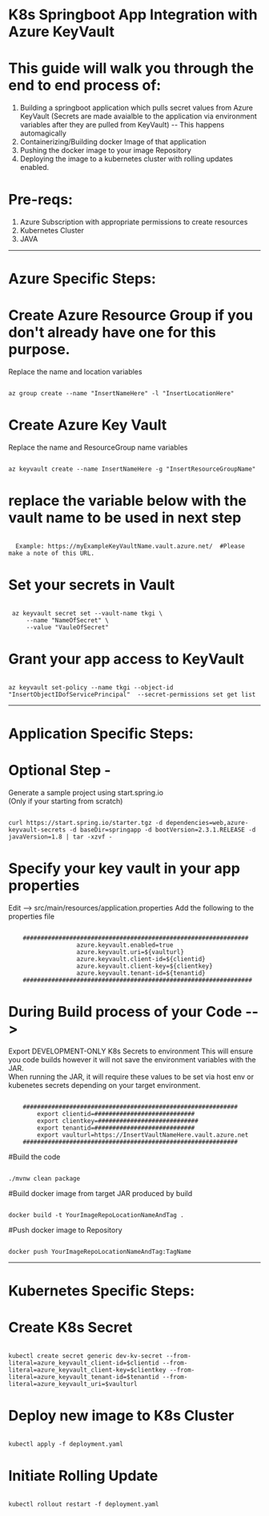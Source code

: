 # K8s Springboot App Integration with Azure KeyVault


# This guide will walk you through the end to end process of: 
1. Building a springboot application which pulls secret values from Azure KeyVault 
    (Secrets are made avaialble to the application via environment variables after they are pulled from KeyVault)  -- This happens automagically 
2. Containerizing/Building docker Image of that application
3. Pushing the docker image to your image Repository
4. Deploying the image to a kubernetes cluster with rolling updates enabled.   


# Pre-reqs: 
1.  Azure Subscription with appropriate permissions to create resources
2.  Kubernetes Cluster 
3.  JAVA 
---------------------------------------------------------------------------------------------------------------------------------------


# Azure Specific Steps: 


# Create Azure Resource Group if you don't already have one for this purpose.   
Replace the name and location variables 
<pre><code>
az group create --name "InsertNameHere" -l "InsertLocationHere"    
</code></pre>

# Create Azure Key Vault  
Replace the name and ResourceGroup name variables
<pre><code>
az keyvault create --name InsertNameHere -g "InsertResourceGroupName"   
</code></pre>

#  replace the variable below with the vault name to be used in next step
<pre><code>
  Example: https://myExampleKeyVaultName.vault.azure.net/  #Please make a note of this URL.   
</code></pre>

# Set your secrets in Vault 
<pre><code>
 az keyvault secret set --vault-name tkgi \
     --name "NameOfSecret" \
     --value "VauleOfSecret"
</code></pre>


# Grant your app access to KeyVault 
<pre><code>
az keyvault set-policy --name tkgi --object-id "InsertObjectIDofServicePrincipal"  --secret-permissions set get list
</code></pre>

---------------------------------------------------------------------------------------------------------------------------------------

# Application Specific Steps: 


# Optional Step - 
Generate a sample project using start.spring.io   
(Only if your starting from scratch) 
<pre><code>
curl https://start.spring.io/starter.tgz -d dependencies=web,azure-keyvault-secrets -d baseDir=springapp -d bootVersion=2.3.1.RELEASE -d javaVersion=1.8 | tar -xzvf -
</code></pre>


# Specify your key vault in your app properties 
 Edit —>  src/main/resources/application.properties
 Add the following to the properties file
 <pre><code>
    ###############################################################
                   azure.keyvault.enabled=true
                   azure.keyvault.uri=${vaulturl}
                   azure.keyvault.client-id=${clientid}
                   azure.keyvault.client-key=${clientkey}
                   azure.keyvault.tenant-id=${tenantid}
    ################################################################
</code></pre>


# During Build process of your Code --> 
 Export DEVELOPMENT-ONLY K8s Secrets to environment 
 This will ensure you code builds however it will not save the environment variables with the JAR.   
 When running the JAR, it will require these values to be set via host env or kubenetes secrets depending on your target environment.  
 
 <pre><code>
    ############################################################    
        export clientid=############################
        export clientkey=############################
        export tenantid=############################
        export vaulturl=https://InsertVaultNameHere.vault.azure.net
    ############################################################    
</code></pre>

#Build the code
 <pre><code>
./mvnw clean package 
</code></pre>


#Build docker image from target JAR produced by build
 <pre><code>
docker build -t YourImageRepoLocationNameAndTag .
</code></pre>

#Push docker image to Repository 
 <pre><code>
docker push YourImageRepoLocationNameAndTag:TagName
</code></pre>

---------------------------------------------------------------------------------------------------------------------------------------


# Kubernetes Specific Steps: 


# Create K8s Secret 
 <pre><code>
kubectl create secret generic dev-kv-secret --from-literal=azure_keyvault_client-id=$clientid --from-literal=azure_keyvault_client-key=$clientkey --from-literal=azure_keyvault_tenant-id=$tenantid --from-literal=azure_keyvault_uri=$vaulturl
</code></pre>


# Deploy new image to K8s Cluster 
 <pre><code>
kubectl apply -f deployment.yaml
</code></pre>


# Initiate Rolling Update 
 <pre><code>
kubectl rollout restart -f deployment.yaml
</code></pre>
